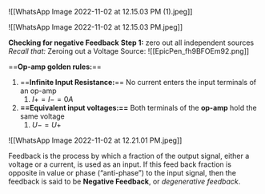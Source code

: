 ![[WhatsApp Image 2022-11-02 at 12.15.03 PM (1).jpeg]]

![[WhatsApp Image 2022-11-02 at 12.15.03 PM.jpeg]]

**Checking for negative Feedback**
**Step 1:** zero out all independent sources
*Recall that:*
Zeroing out a Voltage Source:
![[EpicPen_fh9BFOEm92.png]]

==**Op-amp golden rules:**==
1. ==**Infinite Input Resistance:**== No current enters the input terminals of an op-amp
	1. $I+ = I- = 0A$ 
2. **==Equivalent input voltages:==** Both terminals of the **op-amp** hold the same voltage
	1. $U- = U+$ 

![[WhatsApp Image 2022-11-02 at 12.21.01 PM.jpeg]]

Feedback is the process by which a fraction of the output signal, either a voltage or a current, is used as an input. If this feed back fraction is opposite in value or phase (“anti-phase”) to the input signal, then the feedback is said to be **Negative Feedback**, or _degenerative feedback_.
